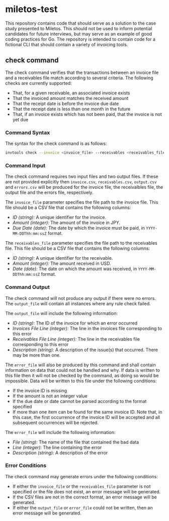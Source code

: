 # miletos-test
This repository contains code that should serve as a solution to the case study presented to Miletos. This should not be used to inform potential candidates for future interviews, but may serve as an example of good coding practices for Go. The repository is intended to contain code for a fictional CLI that should contain a variety of invoicing tools.

## check command
The check command verifies that the transactions between an invoice file and a receivables file match according to several criteria. The following checks are currently supported:

- That, for a given receivable, an associated invoice exists
- That the invoiced amount matches the received amount
- That the receipt date is before the invoice due date
- That the receipt date is less than one month in the future
- That, if an invoice exists which has not been paid, that the invoice is not yet due

### Command Syntax
The syntax for the check command is as follows:

``` bash
invtools check --invoice <invoice_file> --receivables <receivables_file> --output <output_file> --error <error_file>
```

### Command Input
The check command requires two input files and two output files. If these are not provided explicitly then `invoice.csv`, `receivables.csv`, `output.csv` and `errors.csv` will be produced for the invoice file, the receivalbles file, the output file and the errors file, respectively.

The `invoice_file` parameter specifies the file path to the invoice file. This file should be a CSV file that contains the following columns:

- *ID (string):* A unique identifier for the invoice.
- *Amount (integer):* The amount of the invoice in JPY.
- *Due Date (date):* The date by which the invoice must be paid, in `YYYY-MM-DDThh:mm:ssZ` format.

The `receivables_file` parameter specifies the file path to the receivables file. This file should be a CSV file that contains the following columns:

- *ID (string):* A unique identifier for the receivable.
- *Amount (integer):* The amount received in USD.
- *Date (date):* The date on which the amount was received, in `YYYY-MM-DDThh:mm:ssZ` format.

### Command Output
The check command will not produce any output if there were no errors. The `output_file` will contain all instances where any rule check failed.

The `output_file` will include the following information:

- *ID (string):* The ID of the invoice for which an error occurred
- *Invoices File Line (integer):* The line in the invoices file corresponding to this error
- *Receivables File Line (integer):* The line in the receivables file corresponding to this error
- *Description (string):* A description of the issue(s) that occurred. There may be more than one.

The `error_file` will also be produced by this command and shall contain information on data that could not be handled and why. If data is written to this file then it will not be checked by the command, as doing so would be impossible. Data will be written to this file under the following conditions:

- If the invoice ID is missing
- If the amount is not an integer value
- If the due date or date cannot be parsed according to the format specified
- If more than one item can be found for the same invoice ID. Note that, in this case, the first occurrence of the invoice ID will be accepted and all subsequent occurrences will be rejected.

The `error_file` will include the following information:

- *File (string):* The name of the file that contained the bad data
- *Line (integer):* The line containing the error
- *Description (string):* A description of the error

### Error Conditions
The check command may generate errors under the following conditions:

- If either the `invoice_file` or the `receivables_file` parameter is not specified or the file does not exist, an error message will be generated.
- If the CSV files are not in the correct format, an error message will be generated.
- If either the `output_file` or `error_file` could not be written, then an error message will be generated.